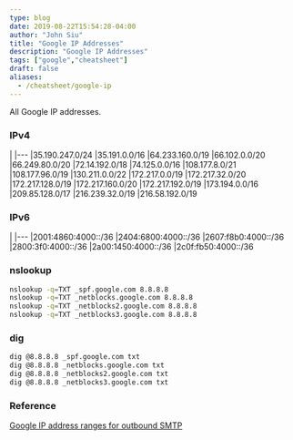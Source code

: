 ```yaml
---
type: blog
date: 2019-08-22T15:54:28-04:00
author: "John Siu"
title: "Google IP Addresses"
description: "Google IP Addresses"
tags: ["google","cheatsheet"]
draft: false
aliases:
  - /cheatsheet/google-ip
---
```

All Google IP addresses.
<!--more-->

### IPv4

|
|---
|35.190.247.0/24
|35.191.0.0/16
|64.233.160.0/19
|66.102.0.0/20
|66.249.80.0/20
|72.14.192.0/18
|74.125.0.0/16
|108.177.8.0/21
|108.177.96.0/19
|130.211.0.0/22
|172.217.0.0/19
|172.217.32.0/20
|172.217.128.0/19
|172.217.160.0/20
|172.217.192.0/19
|173.194.0.0/16
|209.85.128.0/17
|216.239.32.0/19
|216.58.192.0/19

### IPv6

|
|---
|2001:4860:4000::/36
|2404:6800:4000::/36
|2607:f8b0:4000::/36
|2800:3f0:4000::/36
|2a00:1450:4000::/36
|2c0f:fb50:4000::/36

### nslookup

```sh
nslookup -q=TXT _spf.google.com 8.8.8.8
nslookup -q=TXT _netblocks.google.com 8.8.8.8
nslookup -q=TXT _netblocks2.google.com 8.8.8.8
nslookup -q=TXT _netblocks3.google.com 8.8.8.8
```

### dig

```sh
dig @8.8.8.8 _spf.google.com txt
dig @8.8.8.8 _netblocks.google.com txt
dig @8.8.8.8 _netblocks2.google.com txt
dig @8.8.8.8 _netblocks3.google.com txt
```

### Reference

[Google IP address ranges for outbound SMTP](https://support.google.com/a/answer/60764)
